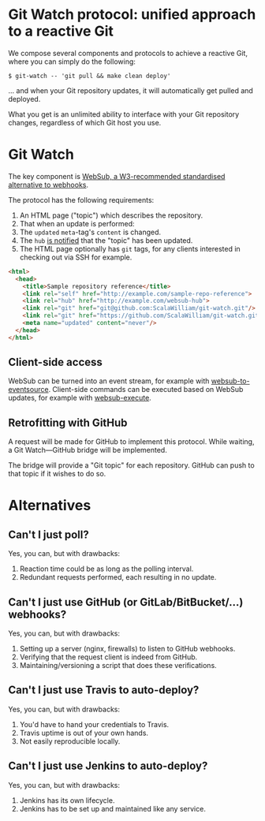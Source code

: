 # Git Watch protocol: unified approach to a reactive Git

We compose several components and protocols to achieve a reactive Git, where you can simply do the following:

```
$ git-watch -- 'git pull && make clean deploy'
```

... and when your Git repository updates, it will automatically get pulled and deployed.

What you get is an unlimited ability to interface with your Git repository changes, regardless of which Git host you use.

# Git Watch

The key component is [WebSub, a W3-recommended standardised alternative to webhooks](https://www.w3.org/TR/websub/).

The protocol has the following requirements:
1. An HTML page ("topic") which describes the repository.
2. That when an update is performed:
  1. The `updated` `meta`-tag's `content` is changed.
  2. The `hub` [is notified](https://www.w3.org/TR/websub/#publishing) that the "topic" has been updated.
3. The HTML page optionally has `git` tags, for any clients interested in checking out via SSH for example.

```html
<html>
  <head>
    <title>Sample repository reference</title>
    <link rel="self" href="http://example.com/sample-repo-reference">
    <link rel="hub" href="http://example.com/websub-hub">
    <link rel="git" href="git@github.com:ScalaWilliam/git-watch.git"/>
    <link rel="git" href="https://github.com/ScalaWilliam/git-watch.git"/>
    <meta name="updated" content="never"/>
  </head>
</html>
```

## Client-side access

WebSub can be turned into an event stream, for example with [websub-to-eventsource](https://github.com/scalawilliam/websub-to-eventsource). Client-side commands can be executed based on WebSub updates, for example with [websub-execute](https://github.com/ScalaWilliam/websub-execute).

## Retrofitting with GitHub

A request will be made for GitHub to implement this protocol. While waiting, a Git Watch—GitHub bridge will be implemented.

The bridge will provide a "Git topic" for each repository. GitHub can push to that topic if it wishes to do so.

# Alternatives

## Can't I just poll?

Yes, you can, but with drawbacks:
1. Reaction time could be as long as the polling interval.
2. Redundant requests performed, each resulting in no update.

## Can't I just use GitHub (or GitLab/BitBucket/...) webhooks?

Yes, you can, but with drawbacks:
1. Setting up a server (nginx, firewalls) to listen to GitHub webhooks.
2. Verifying that the request client is indeed from GitHub.
3. Maintaining/versioning a script that does these verifications.

## Can't I just use Travis to auto-deploy?

Yes, you can, but with drawbacks:
1. You'd have to hand your credentials to Travis.
2. Travis uptime is out of your own hands.
3. Not easily reproducible locally.

## Can't I just use Jenkins to auto-deploy?

Yes, you can, but with drawbacks:
1. Jenkins has its own lifecycle.
2. Jenkins has to be set up and maintained like any service.

